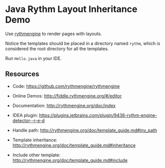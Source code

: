 Java Rythm Layout Inheritance Demo
==================================

Use [rythmengine](https://github.com/rythmengine/rythmengine) to render pages with layouts.

Notice the templates should be placed in a directory named `rythm`, which is considered the root directory for all the templates.

Run `Hello.java` in your IDE.

Resources
---------

- Code: <https://github.com/rythmengine/rythmengine>
- Online Demos: <http://fiddle.rythmengine.org/#/editor>
- Documentation: <http://rythmengine.org/doc/index>
- IDEA plugin: <https://plugins.jetbrains.com/plugin/9438-rythm-engine-detector--r-e-d>

- Handle path: <http://rythmengine.org/doc/template_guide.md#inv_path>
- Template inheritance: <http://rythmengine.org/doc/template_guide.md#inheritance>
- Include other template: <http://rythmengine.org/doc/template_guide.md#include>
